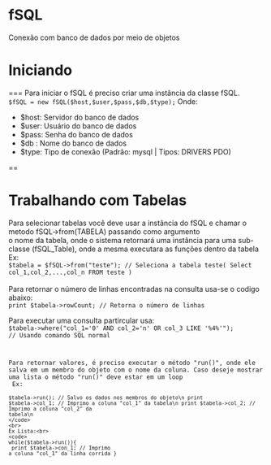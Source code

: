 fSQL
====

Conexão com banco de dados por meio de objetos

<h1>Iniciando</h1>
===
Para iniciar o fSQL é preciso criar uma instância da classe fSQL.
<br>
<code>$fSQL = new fSQL($host,$user,$pass,$db,$type);</code>
Onde:
<ul>
 <li>$host: Servidor do banco de dados</li>
 <li>$user: Usuário do banco de dados</li>
 <li>$pass: Senha do banco de dados</li>
 <li>$db : Nome do banco de dados</li>
 <li>$type: Tipo de conexão (Padrão: mysql | Tipos: DRIVERS PDO)</li>
</ul>
==
<h1>Trabalhando com Tabelas</h1>
Para selecionar tabelas você deve usar a instância do fSQL e chamar o metodo fSQL->from(TABELA) passando como argumento<br>
o nome da tabela, onde o sistema retornará uma instância para uma sub-classe (fSQL_Table), onde a mesma executara as 
funções dentro da tabela
<br>
Ex:<br>
  <code>$tabela = $fSQL->from("teste"); // Seleciona a tabela teste( Select col_1,col_2,...,col_n FROM teste )</code>
<br>
<br>
Para retornar o número de linhas encontradas na consulta usa-se o codigo abaixo:<br>
<code>print $tabela->rowCount; // Retorna o número de linhas</code>
<br>

Para executar uma consulta partircular usa:
<br>
<code>$tabela->where("col_1='0' AND col_2='n' OR col_3 LIKE '%4%'"); // Usando comando SQL normal
<br>

Para retornar valores, é preciso executar o método "run()", onde ele salva em um membro do objeto com o nome da coluna. Caso deseje mostrar uma lista o método "run()" deve estar em um loop
<br>
Ex:
<br>
<code>
 $tabela->run(); // Salvo os dados nos membros do objeto\n
 print $tabela->col_1; // Imprimo a coluna "col_1" da tabela\n
 print $tabela->col_2; // Imprimo a coluna "col_2" da tabela\n
</code>
<br>
Ex Lista:<br>
<code>
 while($tabela->run()){<br>
  print $tabela->con_1; // Imprimo a coluna "col_1" da linha corrida
 }</br>
 </code>
 <br><br>
